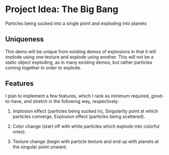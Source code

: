 # Project Idea: The Big Bang

Particles being sucked into a single point and exploding into planets

## Uniqueness 

This demo will be unique from existing demos of explosions in that it 
will implode using one texture and explode using another. This will not 
be a static object exploding, as in many existing demos, but rather particles 
coming together in order to explode. 

## Features

I plan to implement a few features, which I rank as minimum required, 
good-to-have, and stretch in the following way, respectively:

1. Implosion effect (particles being sucked in),
   Singularity point at which particles converge,
   Explosion effect (particles being scattered).

2. Color change (start off with white particles which explode into colorful ones).

3. Texture change (begin with particle texture and end up with planets at the singular
   point onward.
   

